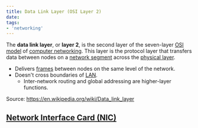 ```yaml
---
title: Data Link Layer (OSI Layer 2) 
date:
tags: 
- 'networking'
---
```


The **data link layer**, or **layer 2**, is the second layer of the seven-layer
[OSI model](20201006074200-osi_7_layer.md) of [computer networking](2021-06-10--05-40-21Z--computer_network.md). 
This layer is the protocol layer that transfers data between nodes on a [network segment](20220217091103-network-segment.md)
across the [physical layer](2020-10-10--18-41-00Z--layer_1.md).

* Delivers [frames](2020-10-09--14-43-56Z--frame.md) between nodes on the same
  level of the network.
* Doesn't cross boundaries of [LAN](2020-10-26--12-52-58Z--lan.md). 
  + Inter-network routing and global addressing are higher-layer functions.

Source: https://en.wikipedia.org/wiki/Data_link_layer

## [Network Interface Card (NIC)](2020-10-09--14-30-49Z--nic.md)
